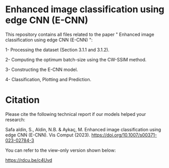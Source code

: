 # Enhanced image classification using edge CNN (E-CNN)

This repository contains all files related to the paper " Enhanced image classification using edge CNN (E-CNN) ":

1- Processing the dataset (Section 3.1.1 and 3.1.2).

2- Computing the optimum batch-size using the CW-SSIM method.

3- Constructing the E-CNN model.

4- Classification, Plotting and Prediction.

# Citation
Please cite the following technical report if our models helped your research:

Safa aldin, S., Aldin, N.B. & Aykaç, M. Enhanced image classification using edge CNN (E-CNN). Vis Comput (2023). https://doi.org/10.1007/s00371-023-02784-3

You can refer to the view-only version shown below:

https://rdcu.be/c4Uvd

